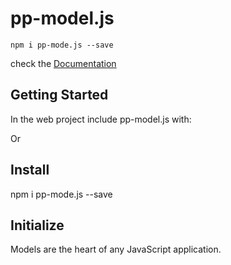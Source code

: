 # pp-model.js

```
npm i pp-mode.js --save
```

check the <a href="https://pp-model.netlify.app">Documentation</a>


## Getting Started

In the web project include pp-model.js with:

<script src="https://cdn.jsdelivr.net/npm/pp-model.js@1.0.7/pp-model.min.js" ></script>

Or 

## Install

npm i pp-mode.js --save

## Initialize

Models are the heart of any JavaScript application.